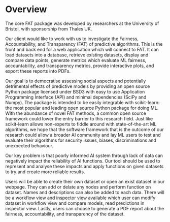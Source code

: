 # Overview

The core FAT package was developed by researchers at the University of Bristol, with sponsorship from Thales UK.

Our client would like to work with us to investigate the Fairness, Accountability, and Transparency (FAT) of predictive algorithms. This is the front and back end for a web application which will connect to FAT. It can load datasets into a database, retrieve existing datasets, display and compare data points, generate metrics which evaluate ML fairness, accountability, and transparency metrics, provide interactive plots, and export these reports into PDFs.

Our goal is to democratise assessing social aspects and potentially detrimental effects of predictive models by providing an open source Python package licensed under BSD3 with easy to use Application Programming Interface (API) and minimal dependencies (SciPy and Numpy). The package is intended to be easily integrable with scikit-learn: the most popular and leading open source Python package for doing ML. With the abundance of novel FAT methods, a common open source framework could lower the entry barrier to this research field. Just like scikit-learn allows non-experts to fiddle around with state-of-the-art ML algorithms, we hope that the software framework that is the outcome of our research could allow a broader AI community and lay ML users to test and evaluate their algorithms for security issues, biases, discriminations and unexpected behaviour.

Our key problem is that poorly informed AI system through lack of data can negatively impact the reliability of AI functions. Our tool should be used to represent and analyse these impacts and apply functions on given datasets to try and create more reliable results.

Users will be able to create their own dataset or open an exist dataset in our webpage. They can add or delate any nodes and perform function on dataset. Names and descriptions can also be added to each data. There will be a workflow view and inspector view available which user can modify dataset in workflow view and compare models, read predictions in inspector view. Lastly, users can choose to generate a PDF report about the fairness, accountability, and transparency of the dataset.
